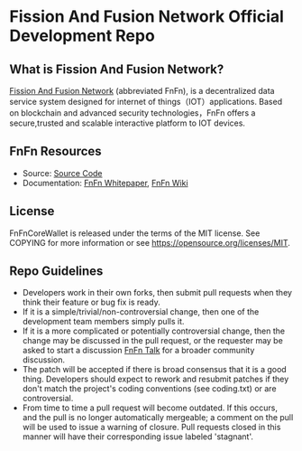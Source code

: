 Fission And Fusion Network Official Development Repo
==================================

## What is Fission And Fusion Network?

[Fission And Fusion Network](https://fnfn.io) (abbreviated FnFn), is a decentralized data service system designed for internet of things（IOT）applications. Based on blockchain and advanced security technologies，FnFn offers a secure,trusted and scalable interactive platform to IOT devices.

## FnFn Resources

* Source:
[Source Code](https://github.com/FissionAndFusion/FnFnCoreWallet)
* Documentation: 
[FnFn Whitepaper](http://fnfn.io/doc/whitepaper.pdf),
[FnFn Wiki](https://github.com/FissionAndFusion/FnFnCoreWallet/wiki)

## License

FnFnCoreWallet is released under the terms of the MIT license. See COPYING for more information or see https://opensource.org/licenses/MIT.

## Repo Guidelines

* Developers work in their own forks, then submit pull requests when they think their feature or bug fix is ready.
* If it is a simple/trivial/non-controversial change, then one of the development team members simply pulls it.
* If it is a more complicated or potentially controversial change, then the change may be discussed in the pull request, or the requester may be asked to start a discussion [FnFn Talk](https://dev.fnfn.app) for a broader community discussion. 
* The patch will be accepted if there is broad consensus that it is a good thing. Developers should expect to rework and resubmit patches if they don't match the project's coding conventions (see coding.txt) or are controversial.
* From time to time a pull request will become outdated. If this occurs, and the pull is no longer automatically mergeable; a comment on the pull will be used to issue a warning of closure.  Pull requests closed in this manner will have their corresponding issue labeled 'stagnant'.
